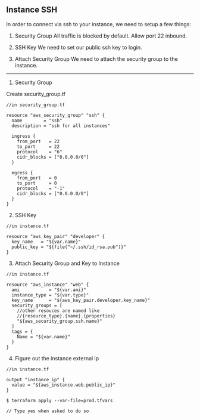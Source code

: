 ## Instance SSH

In order to connect via ssh to your instance, we need to setup a few things:

1. Security Group
All traffic is blocked by default. Allow port 22 inbound.

2. SSH Key
We need to set our public ssh key to login.

3. Attach Security Group
We need to attach the security group to the instance.

--- 

1. Security Group

Create security_group.tf

```
//in security_group.tf

resource "aws_security_group" "ssh" {
  name        = "ssh"
  description = "ssh for all instances"

  ingress {
    from_port   = 22
    to_port     = 22
    protocol    = "6"
    cidr_blocks = ["0.0.0.0/0"]
  }

  egress {
    from_port   = 0
    to_port     = 0
    protocol    = "-1"
    cidr_blocks = ["0.0.0.0/0"]
  }
}
```

2. SSH Key

```
//in instance.tf

resource "aws_key_pair" "developer" {
  key_name   = "${var.name}"
  public_key = "${file("~/.ssh/id_rsa.pub")}"
}
```

3. Attach Security Group and Key to Instance
```
//in instance.tf

resource "aws_instance" "web" {
  ami           = "${var.ami}"
  instance_type = "${var.type}"
  key_name      = "${aws_key_pair.developer.key_name}"
  security_groups = [
    //other resouces are named like
    //{resource_type}.{name}.{properties}
    "${aws_security_group.ssh.name}"
  ]
  tags = {
    Name = "${var.name}"
  }
}

```

4. Figure out the instance external ip

```
//in instance.tf

output "instance_ip" {
  value = "${aws_instance.web.public_ip}"
}
```

```
$ terraform apply --var-file=prod.tfvars

// Type yes when asked to do so

```

